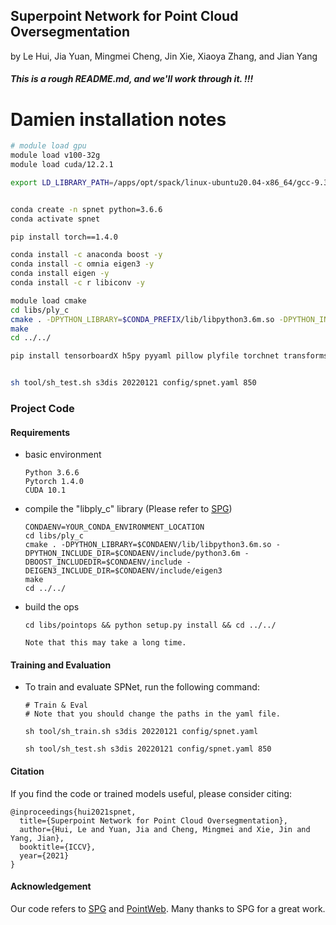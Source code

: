 ## Superpoint Network for Point Cloud Oversegmentation  

by Le Hui, Jia Yuan, Mingmei Cheng, Jin Xie, Xiaoya Zhang, and Jian Yang



#####  This is a rough README.md, and we'll work through it. !!!

# Damien installation notes

```bash
# module load gpu
module load v100-32g
module load cuda/12.2.1

export LD_LIBRARY_PATH=/apps/opt/spack/linux-ubuntu20.04-x86_64/gcc-9.3.0/cuda-12.2.1-762mhumcr6r5qnnzu4polhx65hthh6iv/lib64:$LD_LIBRARY_PATH


conda create -n spnet python=3.6.6
conda activate spnet

pip install torch==1.4.0

conda install -c anaconda boost -y
conda install -c omnia eigen3 -y
conda install eigen -y
conda install -c r libiconv -y

module load cmake
cd libs/ply_c
cmake . -DPYTHON_LIBRARY=$CONDA_PREFIX/lib/libpython3.6m.so -DPYTHON_INCLUDE_DIR=$CONDA_PREFIX/include/python3.6m -DBOOST_INCLUDEDIR=$CONDA_PREFIX/include -DEIGEN3_INCLUDE_DIR=$CONDA_PREFIX/include/eigen3
make
cd ../../

pip install tensorboardX h5py pyyaml pillow plyfile torchnet transforms3d scikit-learn tqdm 


sh tool/sh_test.sh s3dis 20220121 config/spnet.yaml 850

```


### Project Code

#### Requirements

* basic environment
    ```
    Python 3.6.6
    Pytorch 1.4.0
    CUDA 10.1
    ```

* compile the "libply_c" library (Please refer to [SPG](https://github.com/loicland/superpoint_graph))

  ```
  CONDAENV=YOUR_CONDA_ENVIRONMENT_LOCATION
  cd libs/ply_c
  cmake . -DPYTHON_LIBRARY=$CONDAENV/lib/libpython3.6m.so -DPYTHON_INCLUDE_DIR=$CONDAENV/include/python3.6m -DBOOST_INCLUDEDIR=$CONDAENV/include -DEIGEN3_INCLUDE_DIR=$CONDAENV/include/eigen3
  make
  cd ../../
  ```
  
* build the ops

  ```
  cd libs/pointops && python setup.py install && cd ../../
  
  Note that this may take a long time.
  ```


#### Training and Evaluation

* To train and evaluate SPNet, run the following command:

    ```
    # Train & Eval
    # Note that you should change the paths in the yaml file.
    
    sh tool/sh_train.sh s3dis 20220121 config/spnet.yaml
    
    sh tool/sh_test.sh s3dis 20220121 config/spnet.yaml 850
    ```


#### Citation

If you find the code or trained models useful, please consider citing:

```
@inproceedings{hui2021spnet,
  title={Superpoint Network for Point Cloud Oversegmentation},
  author={Hui, Le and Yuan, Jia and Cheng, Mingmei and Xie, Jin and Yang, Jian},
  booktitle={ICCV},
  year={2021}
}

```

#### Acknowledgement

Our code refers to [SPG](https://github.com/loicland/superpoint_graph) and [PointWeb](https://github.com/hszhao/PointWeb). Many thanks to SPG for a great work.